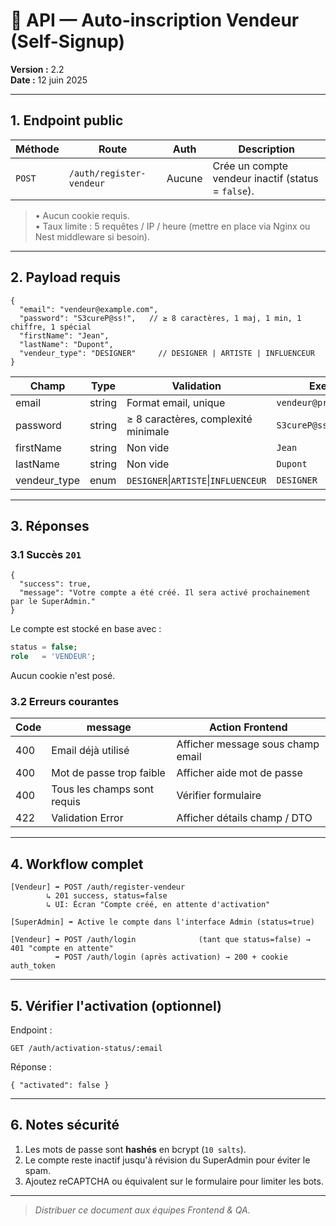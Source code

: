 # 📑 API — Auto-inscription Vendeur (Self-Signup)

**Version :** 2.2  
**Date :** 12 juin 2025

---

## 1. Endpoint public
| Méthode | Route | Auth | Description |
|---------|-------|------|-------------|
| `POST`  | `/auth/register-vendeur` | Aucune | Crée un compte vendeur inactif (status = `false`). |

> • Aucun cookie requis.  
> • Taux limite : 5 requêtes / IP / heure (mettre en place via Nginx ou Nest middleware si besoin).

---

## 2. Payload requis
```jsonc
{
  "email": "vendeur@example.com",
  "password": "S3cureP@ss!",   // ≥ 8 caractères, 1 maj, 1 min, 1 chiffre, 1 spécial
  "firstName": "Jean",
  "lastName": "Dupont",
  "vendeur_type": "DESIGNER"     // DESIGNER | ARTISTE | INFLUENCEUR
}
```

| Champ | Type | Validation | Exemple |
|-------|------|------------|---------|
| email | string | Format email, unique | `vendeur@printalma.com` |
| password | string | ≥ 8 caractères, complexité minimale | `S3cureP@ss!` |
| firstName | string | Non vide | `Jean` |
| lastName | string | Non vide | `Dupont` |
| vendeur_type | enum | `DESIGNER`\|`ARTISTE`\|`INFLUENCEUR` | `DESIGNER` |

---

## 3. Réponses
### 3.1 Succès `201`
```jsonc
{
  "success": true,
  "message": "Votre compte a été créé. Il sera activé prochainement par le SuperAdmin."
}
```
Le compte est stocké en base avec :
```sql
status = false;
role   = 'VENDEUR';
```
Aucun cookie n'est posé.

### 3.2 Erreurs courantes
| Code | message | Action Frontend |
|------|---------|-----------------|
| 400 | Email déjà utilisé | Afficher message sous champ email |
| 400 | Mot de passe trop faible | Afficher aide mot de passe |
| 400 | Tous les champs sont requis | Vérifier formulaire |
| 422 | Validation Error | Afficher détails champ / DTO |

---

## 4. Workflow complet
```
[Vendeur] ➡ POST /auth/register-vendeur
        ↳ 201 success, status=false
        ↳ UI: Écran "Compte créé, en attente d'activation"

[SuperAdmin] ➡ Active le compte dans l'interface Admin (status=true)

[Vendeur] ➡ POST /auth/login              (tant que status=false) → 401 "compte en attente"
          ➡ POST /auth/login (après activation) → 200 + cookie auth_token
```

---

## 5. Vérifier l'activation (optionnel)
Endpoint :
```http
GET /auth/activation-status/:email
```
Réponse :
```jsonc
{ "activated": false }
```

---

## 6. Notes sécurité
1. Les mots de passe sont **hashés** en bcrypt (`10 salts`).
2. Le compte reste inactif jusqu'à révision du SuperAdmin pour éviter le spam.
3. Ajoutez reCAPTCHA ou équivalent sur le formulaire pour limiter les bots.

---

> _Distribuer ce document aux équipes Frontend & QA._ 